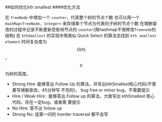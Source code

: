 ##如何优化kth smallest
####优化方法

在 ``TreeNode`` 中增加一个 ``counter``，代表整个树的节点个数
也可以用一个 ``HashMap<TreeNode, Integer>`` 来存储某个节点为代表的子树的节点个数 在增删查改的过程中记录不断更新受影响节点的 ``counter``(用hashmap不用修改``Treenode``的结构)
在 ``kthSmallest`` 的实现中用类似 Quick Select 的算法去找到 ``kth smallest element`` 时间复杂度为 $$O(h)$$，$$h$$ 为树的高度。
- Strong Hire: 能够答出 Follow Up 的算法，并写出kthSmallest核心代码(不需要写增删查改，45分钟写 不完的)， bug free or minor bug，不需要提示
- Hire / Weak Hire : 能够答出 Follow up 的算法，大致写出 kthSmallest 核心代码，存在一定bug，或者需 要提示
- No Hire: 答不出 follow up
- Strong No: 连第一问的 Inorder traversal 都不会写